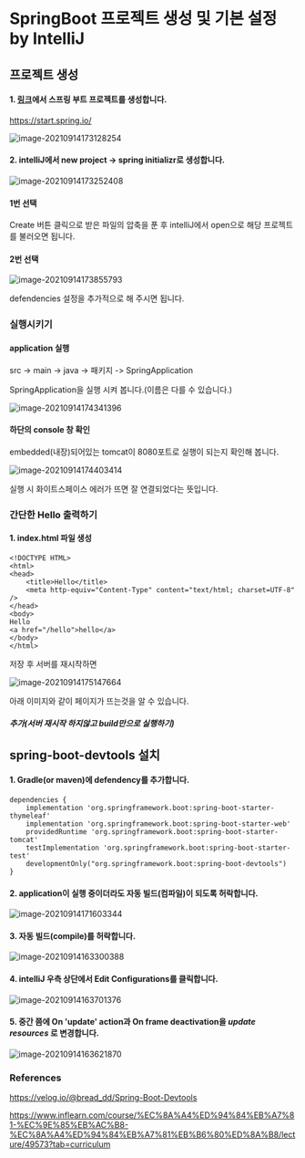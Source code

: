 # SpringBoot 프로젝트 생성 및 기본 설정 by IntelliJ

## 프로젝트 생성

#### 1. [링크](https://start.spring.io/)에서 스프링 부트 프로젝트를 생성합니다.



https://start.spring.io/

![image-20210914173128254](https://raw.githubusercontent.com/KrGil/TIL/main/Projects/springBoot/SpringBoot_createProject_intelliJ.assets/image-20210914173128254.png)

#### 2. intelliJ에서 new project -> spring initializr로 생성합니다.

![image-20210914173252408](SpringBoot_createProject_intelliJ.assets/image-20210914173252408-16327311138921.png)

#### 1번 선택

Create 버튼 클릭으로 받은 파일의 압축을 푼 후 intelliJ에서 open으로 해당 프로젝트를 불러오면 됩니다.

#### 2번 선택

![image-20210914173855793](https://raw.githubusercontent.com/KrGil/TIL/main/Projects/springBoot/SpringBoot_createProject_intelliJ.assets/image-20210914173855793.png)

defendencies 설정을 추가적으로 해 주시면 됩니다.

### 실행시키기

#### application 실행

src -> main -> java -> 패키지 -> <name>SpringApplication

SpringApplication을 실행 시켜 봅니다.(이름은 다를 수 있습니다.)

![image-20210914174341396](SpringBoot_createProject_intelliJ.assets/image-20210914174341396.png)



#### 하단의 console 창 확인

embedded(내장)되어있는 tomcat이 8080포트로 실행이 되는지 확인해 봅니다.

![image-20210914174403414](SpringBoot_createProject_intelliJ.assets/image-20210914174403414.png)

실행 시 화이트스페이스 에러가 뜨면 잘 연결되었다는 뜻입니다.



### 간단한 Hello 출력하기

#### 1. index.html 파일 생성

```
<!DOCTYPE HTML>
<html>
<head>
    <title>Hello</title>
    <meta http-equiv="Content-Type" content="text/html; charset=UTF-8" />
</head>
<body>
Hello
<a href="/hello">hello</a>
</body>
</html>
```

저장 후 서버를 재시작하면

![image-20210914175147664](SpringBoot_createProject_intelliJ.assets/image-20210914175147664.png)

아래 이미지와 같이 페이지가 뜨는것을 알 수 있습니다.





#### *__추가(서버 재시작 하지않고 build만으로 실행하기)__*


## spring-boot-devtools 설치

#### 1. Gradle(or maven)에 defendency를 추가합니다.

```
dependencies {
	implementation 'org.springframework.boot:spring-boot-starter-thymeleaf'
	implementation 'org.springframework.boot:spring-boot-starter-web'
	providedRuntime 'org.springframework.boot:spring-boot-starter-tomcat'
	testImplementation 'org.springframework.boot:spring-boot-starter-test'
	developmentOnly("org.springframework.boot:spring-boot-devtools")
}
```



#### 2. application이 실행 중이더라도 자동 빌드(컴파일)이 되도록 허락합니다.

![image-20210914171603344](SpringBoot_createProject_intelliJ.assets/image-20210914171603344.png)

#### 3. 자동 빌드(compile)를 허락합니다.

![image-20210914163300388](SpringBoot_createProject_intelliJ.assets/image-20210914163300388.png)

#### 4. intelliJ 우측 상단에서 Edit Configurations를 클릭합니다.

![image-20210914163701376](SpringBoot_createProject_intelliJ.assets/image-20210914163701376.png)

#### 5. 중간 쯤에 On 'update' action과 On frame deactivation을 *update resources* 로 변경합니다.

![image-20210914163621870](SpringBoot_createProject_intelliJ.assets/image-20210914163621870.png)





### References

https://velog.io/@bread_dd/Spring-Boot-Devtools

https://www.inflearn.com/course/%EC%8A%A4%ED%94%84%EB%A7%81-%EC%9E%85%EB%AC%B8-%EC%8A%A4%ED%94%84%EB%A7%81%EB%B6%80%ED%8A%B8/lecture/49573?tab=curriculum
